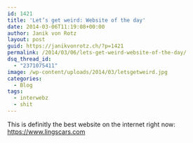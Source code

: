 ```yaml
---
id: 1421
title: 'Let’s get weird: Website of the day'
date: 2014-03-06T11:19:08+00:00
author: Janik von Rotz
layout: post
guid: https://janikvonrotz.ch/?p=1421
permalink: /2014/03/06/lets-get-weird-website-of-the-day/
dsq_thread_id:
  - "2371075411"
image: /wp-content/uploads/2014/03/letsgetweird.jpg
categories:
  - Blog
tags:
  - interwebz
  - shit
---
```

This is definitly the best website on the internet right now: <a href="https://www.lingscars.com">https://www.lingscars.com</a>